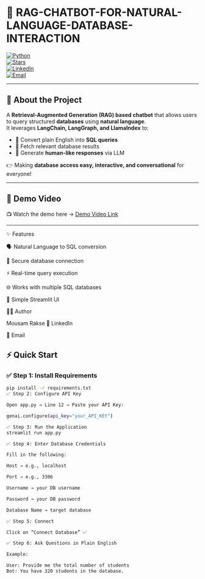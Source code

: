 # 🚀 RAG-CHATBOT-FOR-NATURAL-LANGUAGE-DATABASE-INTERACTION  

[![Python](https://img.shields.io/badge/Python-3.9%2B-blue)](https://www.python.org/)  
[![Stars](https://img.shields.io/github/stars/MausamRakse/RAG-Chatbot-for-Natural-Language-Database-Interaction?style=social)](https://github.com/MausamRakse/RAG-Chatbot-for-Natural-Language-Database-Interaction/stargazers)  
[![LinkedIn](https://img.shields.io/badge/LinkedIn-Mousam%20Rakse-blue?logo=linkedin)](https://www.linkedin.com/in/mousam-rakse)  
[![Email](https://img.shields.io/badge/Email-Contact%20Me-red?logo=gmail)](mailto:mousamrakse@gmail.com)  

---

## 🧠 About the Project  
A **Retrieval-Augmented Generation (RAG) based chatbot** that allows users to query structured **databases** using **natural language**.  
It leverages **LangChain, LangGraph, and LlamaIndex** to:  
- 🔹 Convert plain English into **SQL queries**  
- 🔹 Fetch relevant database results  
- 🔹 Generate **human-like responses** via LLM  

👉 Making **database access easy, interactive, and conversational** for everyone!  

---

## 🎥 Demo Video  
📺 Watch the demo here → [Demo Video Link](https://drive.google.com/file/d/17ZfOg3d0bUnlLJItj7aNxRNjyTRRzsTj/view?usp=sharing)  

---
✨ Features

🗣️ Natural Language to SQL conversion

🔐 Secure database connection

⚡ Real-time query execution

🌐 Works with multiple SQL databases

🎨 Simple Streamlit UI

👩‍💻 Author

Mousam Rakse
🔗 LinkedIn

📧 Email 
## ⚡ Quick Start  

### ✅ Step 1: Install Requirements  
```bash
pip install -r requirements.txt
✅ Step 2: Configure API Key

Open app.py → Line 12 → Paste your API Key:

genai.configure(api_key="your_API_KEY")

✅ Step 3: Run the Application
streamlit run app.py

✅ Step 4: Enter Database Credentials

Fill in the following:

Host → e.g., localhost

Port → e.g., 3306

Username → your DB username

Password → your DB password

Database Name → target database

✅ Step 5: Connect

Click on “Connect Database” ✅

✅ Step 6: Ask Questions in Plain English

Example:

User: Provide me the total number of students  
Bot: You have 320 students in the database.  

